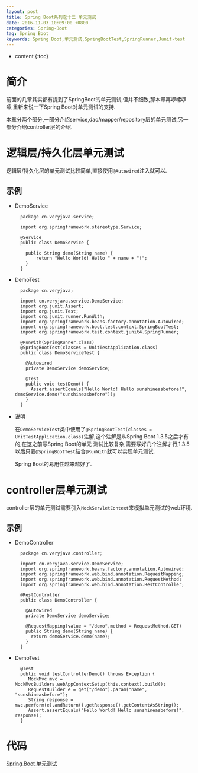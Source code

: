 ```yaml
---
layout: post
title: Spring Boot系列之十二 单元测试
date: 2016-11-03 10:09:00 +0800
categories: Spring-Boot
tag: Spring Boot
keywords: Spring Boot,单元测试,SpringBootTest,SpringRunner,Junit-test
---
```


* content
{:toc}

简介
===
前面的几章其实都有提到了SpringBoot的单元测试,但并不细致,那本章再啰嗦啰嗦,重新来说一下Spring Boot对单元测试的支持.

本章分两个部分,一部分介绍service,dao/mapper/repository层的单元测试,另一部分介绍controller层的介绍.


逻辑层/持久化层单元测试
============

逻辑层/持久化层的单元测试比较简单,直接使用`@Autowired`注入就可以.

## 示例

* DemoService

        package cn.veryjava.service;
        
        import org.springframework.stereotype.Service;
      
        @Service
        public class DemoService {
        
          public String demo(String name) {
              return "Hello World! Hello " + name + "!";
          }
        }

* DemoTest

        package cn.veryjava;
        
        import cn.veryjava.service.DemoService;
        import org.junit.Assert;
        import org.junit.Test;
        import org.junit.runner.RunWith;
        import org.springframework.beans.factory.annotation.Autowired;
        import org.springframework.boot.test.context.SpringBootTest;
        import org.springframework.test.context.junit4.SpringRunner;
        
        @RunWith(SpringRunner.class)
        @SpringBootTest(classes = UnitTestApplication.class)
        public class DemoServiceTest {
        
          @Autowired
          private DemoService demoService;
        
          @Test
          public void testDemo() {
            Assert.assertEquals("Hello World! Hello sunshineasbefore!", demoService.demo("sunshineasbefore"));
          }
        }

* 说明

    在`DemoServiceTest`类中使用了`@SpringBootTest(classes = UnitTestApplication.class)`注解,这个注解是从Spring Boot 1.3.5之后才有的,在这之前写Spring Boot的单元
测试比较复杂,需要写好几个注解才行,1.3.5以后只要`@SpringBootTest`结合`@RunWith`就可以实现单元测试.

    Spring Boot的易用性越来越好了.

controller层单元测试
===============

controller层的单元测试需要引入`MockServletContext`来模拟单元测试的web环境.

## 示例

* DemoController

        package cn.veryjava.controller;
        
        import cn.veryjava.service.DemoService;
        import org.springframework.beans.factory.annotation.Autowired;
        import org.springframework.web.bind.annotation.RequestMapping;
        import org.springframework.web.bind.annotation.RequestMethod;
        import org.springframework.web.bind.annotation.RestController;
        
        @RestController
        public class DemoController {
        
          @Autowired
          private DemoService demoService;
        
          @RequestMapping(value = "/demo",method = RequestMethod.GET)
          public String demo(String name) {
            return demoService.demo(name);
          }
        }

* DemoTest

        @Test
        public void testControllerDemo() throws Exception {
           MockMvc mvc = MockMvcBuilders.webAppContextSetup(this.context).build();
           RequestBuilder e = get("/demo").param("name", "sunshineasbefore");
           String response = mvc.perform(e).andReturn().getResponse().getContentAsString();
           Assert.assertEquals("Hello World! Hello sunshineasbefore!", response);
        }
        
代码
===

[Spring Boot 单元测试](https://github.com/sunshineasbefore/veryjava.spring.boot/tree/master/unittest)